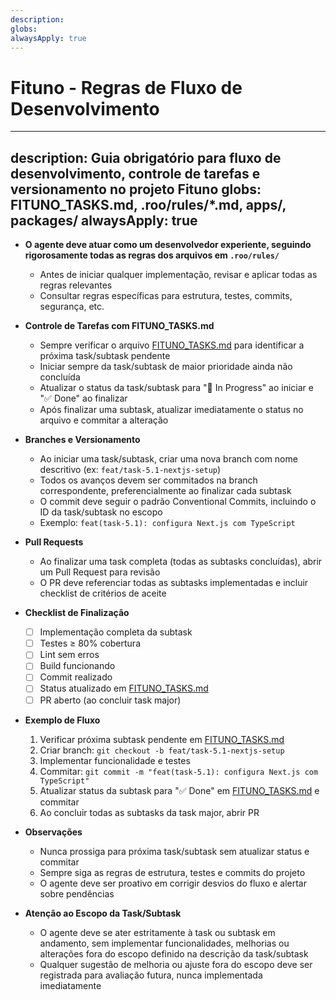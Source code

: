 ```yaml
---
description: 
globs: 
alwaysApply: true
---
```

# Fituno - Regras de Fluxo de Desenvolvimento

---
description: Guia obrigatório para fluxo de desenvolvimento, controle de tarefas e versionamento no projeto Fituno
globs: FITUNO_TASKS.md, .roo/rules/*.md, apps/**, packages/**
alwaysApply: true
---

- **O agente deve atuar como um desenvolvedor experiente, seguindo rigorosamente todas as regras dos arquivos em `.roo/rules/`**
  - Antes de iniciar qualquer implementação, revisar e aplicar todas as regras relevantes
  - Consultar regras específicas para estrutura, testes, commits, segurança, etc.

- **Controle de Tarefas com FITUNO_TASKS.md**
  - Sempre verificar o arquivo [FITUNO_TASKS.md](mdc:FITUNO_TASKS.md) para identificar a próxima task/subtask pendente
  - Iniciar sempre da task/subtask de maior prioridade ainda não concluída
  - Atualizar o status da task/subtask para "🚧 In Progress" ao iniciar e "✅ Done" ao finalizar
  - Após finalizar uma subtask, atualizar imediatamente o status no arquivo e commitar a alteração

- **Branches e Versionamento**
  - Ao iniciar uma task/subtask, criar uma nova branch com nome descritivo (ex: `feat/task-5.1-nextjs-setup`)
  - Todos os avanços devem ser commitados na branch correspondente, preferencialmente ao finalizar cada subtask
  - O commit deve seguir o padrão Conventional Commits, incluindo o ID da task/subtask no escopo
  - Exemplo: `feat(task-5.1): configura Next.js com TypeScript`

- **Pull Requests**
  - Ao finalizar uma task completa (todas as subtasks concluídas), abrir um Pull Request para revisão
  - O PR deve referenciar todas as subtasks implementadas e incluir checklist de critérios de aceite

- **Checklist de Finalização**
  - [ ] Implementação completa da subtask
  - [ ] Testes ≥ 80% cobertura
  - [ ] Lint sem erros
  - [ ] Build funcionando
  - [ ] Commit realizado
  - [ ] Status atualizado em [FITUNO_TASKS.md](mdc:FITUNO_TASKS.md)
  - [ ] PR aberto (ao concluir task major)

- **Exemplo de Fluxo**
  1. Verificar próxima subtask pendente em [FITUNO_TASKS.md](mdc:FITUNO_TASKS.md)
  2. Criar branch: `git checkout -b feat/task-5.1-nextjs-setup`
  3. Implementar funcionalidade e testes
  4. Commitar: `git commit -m "feat(task-5.1): configura Next.js com TypeScript"`
  5. Atualizar status da subtask para "✅ Done" em [FITUNO_TASKS.md](mdc:FITUNO_TASKS.md) e commitar
  6. Ao concluir todas as subtasks da task major, abrir PR

- **Observações**
  - Nunca prossiga para próxima task/subtask sem atualizar status e commitar
  - Sempre siga as regras de estrutura, testes e commits do projeto
  - O agente deve ser proativo em corrigir desvios do fluxo e alertar sobre pendências

- **Atenção ao Escopo da Task/Subtask**
  - O agente deve se ater estritamente à task ou subtask em andamento, sem implementar funcionalidades, melhorias ou alterações fora do escopo definido na descrição da task/subtask
  - Qualquer sugestão de melhoria ou ajuste fora do escopo deve ser registrada para avaliação futura, nunca implementada imediatamente
